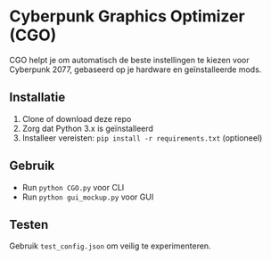 # Cyberpunk Graphics Optimizer (CGO)

CGO helpt je om automatisch de beste instellingen te kiezen voor Cyberpunk 2077, gebaseerd op je hardware en geïnstalleerde mods.

## Installatie
1. Clone of download deze repo
2. Zorg dat Python 3.x is geïnstalleerd
3. Installeer vereisten: `pip install -r requirements.txt` (optioneel)

## Gebruik
- Run `python CGO.py` voor CLI
- Run `python gui_mockup.py` voor GUI

## Testen
Gebruik `test_config.json` om veilig te experimenteren.